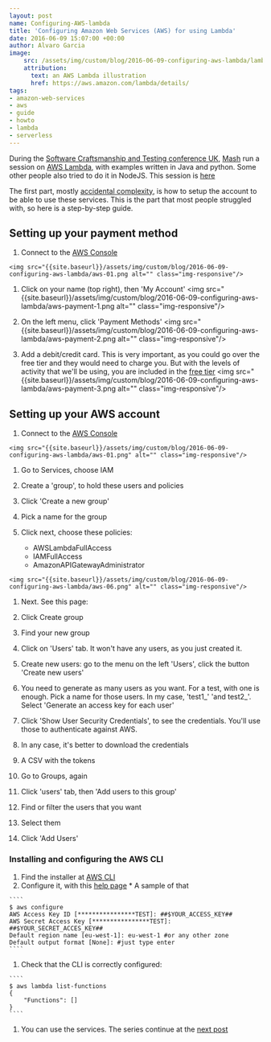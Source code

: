 ```yaml
---
layout: post
name: Configuring-AWS-lambda 
title: 'Configuring Amazon Web Services (AWS) for using Lambda'
date: 2016-06-09 15:07:00 +00:00
author: Alvaro Garcia
image:
    src: /assets/img/custom/blog/2016-06-09-configuring-aws-lambda/lambda-logo.png
    attribution:
      text: an AWS Lambda illustration
      href: https://aws.amazon.com/lambda/details/
tags:
- amazon-web-services
- aws
- guide
- howto
- lambda
- serverless
---
```


During the  [Software Craftsmanship and Testing conference UK](http://socratesuk.org/index.html), [Mash][mash-twitter] run a session on [AWS Lambda][aws-lambda-info], with examples written in Java and python. Some other people also tried to do it in NodeJS. This session is [here][mash-post-1]

The first part, mostly [accidental complexity][no-silver-bullet-summary], is how to setup the account to be able to use these services. This is the part that most people struggled with, so here is a step-by-step guide.

## Setting up your payment method

  1. Connect to the [AWS Console][AWS Console]

    <img src="{{site.baseurl}}/assets/img/custom/blog/2016-06-09-configuring-aws-lambda/aws-01.png alt="" class="img-responsive"/>

  1. Click on your name (top right), then 'My Account' 
    <img src="{{site.baseurl}}/assets/img/custom/blog/2016-06-09-configuring-aws-lambda/aws-payment-1.png alt="" class="img-responsive"/>

  1.  On the left menu, click 'Payment Methods'
    <img src="{{site.baseurl}}/assets/img/custom/blog/2016-06-09-configuring-aws-lambda/aws-payment-2.png alt="" class="img-responsive"/>

  1. Add a debit/credit card. This is very important, as you could go over the free tier and they would need to charge you. But with the levels of activity that we'll be using, you are included in the [free tier][lambda-pricing]
    <img src="{{site.baseurl}}/assets/img/custom/blog/2016-06-09-configuring-aws-lambda/aws-payment-3.png alt="" class="img-responsive"/>

## Setting up your AWS account

  1. Connect to the [AWS Console][AWS Console]

    <img src="{{site.baseurl}}/assets/img/custom/blog/2016-06-09-configuring-aws-lambda/aws-01.png" alt="" class="img-responsive"/>

  1. Go to Services, choose IAM 
    <img src="{{site.baseurl}}/assets/img/custom/blog/2016-06-09-configuring-aws-lambda/aws-02.png" alt="" class="img-responsive"/>

  1. Create a 'group', to hold these users and policies
    <img src="{{site.baseurl}}/assets/img/custom/blog/2016-06-09-configuring-aws-lambda/aws-03.png" alt="" class="img-responsive"/>

  1. Click 'Create a new group'
    <img src="{{site.baseurl}}/assets/img/custom/blog/2016-06-09-configuring-aws-lambda/aws-04.png" alt="" class="img-responsive"/>

  1. Pick a name for the group
    <img src="{{site.baseurl}}/assets/img/custom/blog/2016-06-09-configuring-aws-lambda/aws-05.png" alt="" class="img-responsive"/>

  1. Click next, choose these policies:
     * AWSLambdaFullAccess
     * IAMFullAccess
     * AmazonAPIGatewayAdministrator

    <img src="{{site.baseurl}}/assets/img/custom/blog/2016-06-09-configuring-aws-lambda/aws-06.png" alt="" class="img-responsive"/>

  1. Next. See this page: 
    <img src="{{site.baseurl}}/assets/img/custom/blog/2016-06-09-configuring-aws-lambda/aws-07.png" alt="" class="img-responsive"/>

  1. Click Create group
    <img src="{{site.baseurl}}/assets/img/custom/blog/2016-06-09-configuring-aws-lambda/aws-08.png" alt="" class="img-responsive"/>

  1. Find your new group
    <img src="{{site.baseurl}}/assets/img/custom/blog/2016-06-09-configuring-aws-lambda/aws-09.png" alt="" class="img-responsive"/>

  1. Click on 'Users' tab. It won't have any users, as you just created it.
    <img src="{{site.baseurl}}/assets/img/custom/blog/2016-06-09-configuring-aws-lambda/aws-10.png" alt="" class="img-responsive"/>

  1. Create new users: go to the menu on the left 'Users', click the button 'Create new users'
    <img src="{{site.baseurl}}/assets/img/custom/blog/2016-06-09-configuring-aws-lambda/aws-11.png" alt="" class="img-responsive"/>

  1. You need to generate as many users as you want. For a test, with one is enough. Pick a name for those users. In my case, 'test1_' 'and test2_'. Select 'Generate an access key for each user' 
    <img src="{{site.baseurl}}/assets/img/custom/blog/2016-06-09-configuring-aws-lambda/aws-12.png" alt="" class="img-responsive"/>

  1. Click 'Show User Security Credentials', to see the credentials. You'll use those to authenticate against AWS. 
    <img src="{{site.baseurl}}/assets/img/custom/blog/2016-06-09-configuring-aws-lambda/aws-13.png" alt="" class="img-responsive"/>

  1. In any case, it's better to download the credentials
    <img src="{{site.baseurl}}/assets/img/custom/blog/2016-06-09-configuring-aws-lambda/aws-14.png" alt="" class="img-responsive"/>

  1. A CSV with the tokens
    <img src="{{site.baseurl}}/assets/img/custom/blog/2016-06-09-configuring-aws-lambda/aws-15.png" alt="" class="img-responsive"/>

  1. Go to Groups, again
    <img src="{{site.baseurl}}/assets/img/custom/blog/2016-06-09-configuring-aws-lambda/aws-16.png" alt="" class="img-responsive"/>

  1. Click 'users' tab, then 'Add users to this group'
    <img src="{{site.baseurl}}/assets/img/custom/blog/2016-06-09-configuring-aws-lambda/aws-17.png" alt="" class="img-responsive"/>

  1. Find or filter the users that you want
    <img src="{{site.baseurl}}/assets/img/custom/blog/2016-06-09-configuring-aws-lambda/aws-18.png" alt="" class="img-responsive"/>

  1. Select them
    <img src="{{site.baseurl}}/assets/img/custom/blog/2016-06-09-configuring-aws-lambda/aws-19.png" alt="" class="img-responsive"/>

  1. Click 'Add Users'
    <img src="{{site.baseurl}}/assets/img/custom/blog/2016-06-09-configuring-aws-lambda/aws-20.png" alt="" class="img-responsive"/>

### Installing and configuring the AWS CLI

   1. Find the installer at [AWS CLI][aws-cli-installation]
   1. Configure it, with this [help page][aws-cli-configuration]
     * A sample of that

    ````
    $ aws configure
    AWS Access Key ID [****************TEST]: ##$YOUR_ACCESS_KEY##
    AWS Secret Access Key [****************TEST]: ##$YOUR_SECRET_ACCES_KEY##
    Default region name [eu-west-1]: eu-west-1 #or any other zone
    Default output format [None]: #just type enter
    ````

   1. Check that the CLI is correctly configured:

    ````
    $ aws lambda list-functions
    {
        "Functions": []
    }
    ````

   1. You can use the services. The series continue at the [next post][mash-post-1] 

[AWS Console]: https://console.aws.amazon.com
[aws-cli-installation]: http://docs.aws.amazon.com/cli/latest/userguide/installing.html
[aws-cli-configuration]: http://docs.aws.amazon.com/cli/latest/userguide/cli-chap-getting-started.html
[mash-post-1]: /2016/05/11/aws-lambdas
[mash-twitter]: https://twitter.com/mashooq
[no-silver-bullet-summary]: https://en.wikipedia.org/wiki/No_Silver_Bullet#Summary
[aws-lambda-info]: https://aws.amazon.com/lambda/details/
[lambda-pricing]: https://aws.amazon.com/lambda/pricing/
